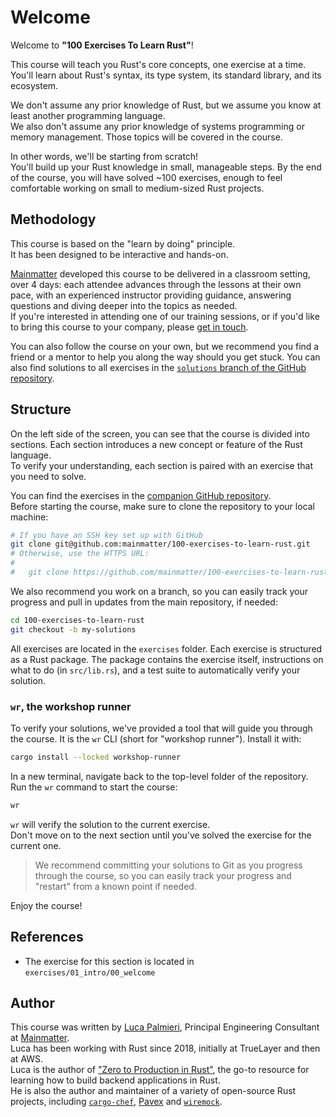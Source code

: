 # Welcome

Welcome to **"100 Exercises To Learn Rust"**!  

This course will teach you Rust's core concepts, one exercise at a time.  
You'll learn about Rust's syntax, its type system, its standard library, and its ecosystem.

We don't assume any prior knowledge of Rust, but we assume you know at least
another programming language.  
We also don't assume any prior knowledge of systems programming or memory management. Those
topics will be covered in the course.

In other words, we'll be starting from scratch!  
You'll build up your Rust knowledge in small, manageable steps.
By the end of the course, you will have solved ~100 exercises, enough to
feel comfortable working on small to medium-sized Rust projects.

## Methodology

This course is based on the "learn by doing" principle.  
It has been designed to be interactive and hands-on. 

[Mainmatter](https://mainmatter.com/rust-consulting/) developed this course
to be delivered in a classroom setting, over 4 days: each attendee advances 
through the lessons at their own pace, with an experienced instructor providing 
guidance, answering questions and diving deeper into the topics as needed.  
If you're interested in attending one of our training sessions, or if you'd like to
bring this course to your company, please [get in touch](https://mainmatter.com/contact/).

You can also follow the course on your own, but we recommend you find a friend or 
a mentor to help you along the way should you get stuck. You can 
also find solutions to all exercises in the 
[`solutions` branch of the GitHub repository](https://github.com/mainmatter/100-exercises-to-learn-rust/tree/solutions).

## Structure

On the left side of the screen, you can see that the course is divided into sections.
Each section introduces a new concept or feature of the Rust language.  
To verify your understanding, each section is paired with an exercise that you need to solve. 

You can find the exercises in the 
[companion GitHub repository](https://github.com/mainmatter/100-exercises-to-learn-rust).  
Before starting the course, make sure to clone the repository to your local machine:

```bash
# If you have an SSH key set up with GitHub
git clone git@github.com:mainmatter/100-exercises-to-learn-rust.git
# Otherwise, use the HTTPS URL:
#
#   git clone https://github.com/mainmatter/100-exercises-to-learn-rust.git
```

We also recommend you work on a branch, so you can easily track your progress and pull
in updates from the main repository, if needed:

```bash
cd 100-exercises-to-learn-rust
git checkout -b my-solutions
```

All exercises are located in the `exercises` folder.
Each exercise is structured as a Rust package.
The package contains the exercise itself, instructions on what to do (in `src/lib.rs`), and a test suite to 
automatically verify your solution.

### `wr`, the workshop runner

To verify your solutions, we've provided a tool that will guide you through the course.
It is the `wr` CLI (short for "workshop runner"). 
Install it with:

```bash
cargo install --locked workshop-runner
```

In a new terminal, navigate back to the top-level folder of the repository.
Run the `wr` command to start the course:

```bash
wr
```

`wr` will verify the solution to the current exercise.  
Don't move on to the next section until you've solved the exercise for the current one.  

> We recommend committing your solutions to Git as you progress through the course, 
> so you can easily track your progress and "restart" from a known point if needed.

Enjoy the course!

## References

- The exercise for this section is located in `exercises/01_intro/00_welcome`

## Author

This course was written by [Luca Palmieri](https://www.lpalmieri.com/), Principal Engineering
Consultant at [Mainmatter](https://mainmatter.com/rust-consulting/).  
Luca has been working with Rust since 2018, initially at TrueLayer and then at AWS.  
Luca is the author of ["Zero to Production in Rust"](https://zero2prod.com), 
the go-to resource for learning how to build backend applications in Rust.  
He is also the author and maintainer of a variety of open-source Rust projects, including
[`cargo-chef`](https://github.com/LukeMathWalker/cargo-chef),
[Pavex](https://pavex.dev) and [`wiremock`](https://github.com/LukeMathWalker/wiremock-rs).
